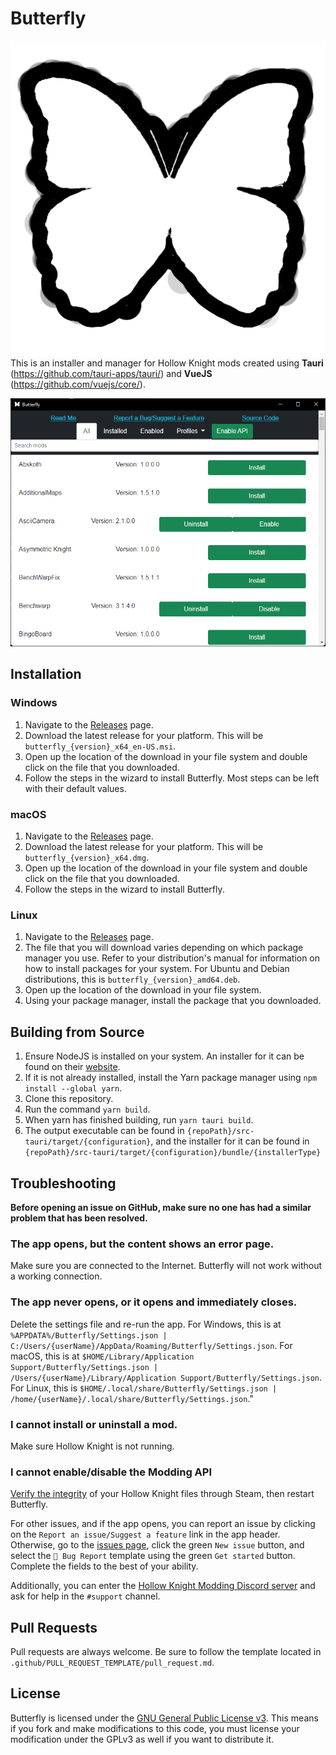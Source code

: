 # Butterfly
![Butterfly logo](/src-tauri/icons/icon.png)
This is an installer and manager for Hollow Knight mods created using **Tauri** (https://github.com/tauri-apps/tauri/) and **VueJS** (https://github.com/vuejs/core/).

![Butterfly screenshot](/screenshots/window.png)

## Installation
### Windows
1. Navigate to the [Releases](https://github.com/jngo102/Butterfly/releases) page.
2. Download the latest release for your platform. This will be `butterfly_{version}_x64_en-US.msi`.
3. Open up the location of the download in your file system and double click on the file that you downloaded.
4. Follow the steps in the wizard to install Butterfly. Most steps can be left with their default values.

### macOS
1. Navigate to the [Releases](https://github.com/jngo102/Butterfly/releases) page.
2. Download the latest release for your platform. This will be `butterfly_{version}_x64.dmg`.
3. Open up the location of the download in your file system and double click on the file that you downloaded.
4. Follow the steps in the wizard to install Butterfly.

### Linux
1. Navigate to the [Releases](https://github.com/jngo102/Butterfly/releases) page.
2. The file that you will download varies depending on which package manager you use. Refer to your distribution's manual for information on how to install packages for your system. For Ubuntu and Debian distributions, this is `butterfly_{version}_amd64.deb`.
3. Open up the location of the download in your file system.
4. Using your package manager, install the package that you downloaded.

## Building from Source
1. Ensure NodeJS is installed on your system. An installer for it can be found on their [website](https://nodejs.org/en/download/).
2. If it is not already installed, install the Yarn package manager using `npm install --global yarn`.
3. Clone this repository.
4. Run the command `yarn build`.
5. When yarn has finished building, run `yarn tauri build`.
6. The output executable can be found in `{repoPath}/src-tauri/target/{configuration}`, and the installer for it can be found in `{repoPath}/src-tauri/target/{configuration}/bundle/{installerType}`

## Troubleshooting
**Before opening an issue on GitHub, make sure no one has had a similar problem that has been resolved.**

### The app opens, but the content shows an error page.
Make sure you are connected to the Internet. Butterfly will not work without a working connection.


### The app never opens, or it opens and immediately closes.
Delete the settings file and re-run the app. For Windows, this is at `%APPDATA%/Butterfly/Settings.json | C:/Users/{userName}/AppData/Roaming/Butterfly/Settings.json`. For macOS, this is at `$HOME/Library/Application Support/Butterfly/Settings.json | /Users/{userName}/Library/Application Support/Butterfly/Settings.json`. For Linux, this is `$HOME/.local/share/Butterfly/Settings.json | /home/{userName}/.local/share/Butterfly/Settings.json`."

### I cannot install or uninstall a mod.
Make sure Hollow Knight is not running.

### I cannot enable/disable the Modding API
[Verify the integrity](https://help.steampowered.com/en/faqs/view/0C48-FCBD-DA71-93EB) of your Hollow Knight files through Steam, then restart Butterfly.

For other issues, and if the app opens, you can report an issue by clicking on the `Report an issue/Suggest a feature` link in the app header. Otherwise, go to the [issues page](https://github.com/jngo102/Butterfly/issues?q=is%3Aissue), click the green `New issue` button, and select the `🦋 Bug Report` template using the green `Get started` button. Complete the fields to the best of your ability.

Additionally, you can enter the [Hollow Knight Modding Discord server](https://discord.gg/VDsg3HmWuB) and ask for help in the `#support` channel.

## Pull Requests
Pull requests are always welcome. Be sure to follow the template located in `.github/PULL_REQUEST_TEMPLATE/pull_request.md`.

## License
Butterfly is licensed under the [GNU General Public License v3](https://www.gnu.org/licenses/gpl-3.0.en.html). This means if you fork and make modifications to this code, you must license your modification under the GPLv3 as well if you want to distribute it.
